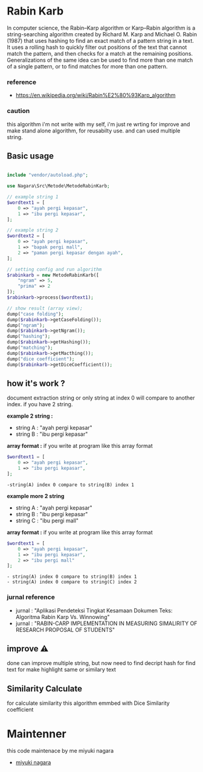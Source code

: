 # Rabin Karb

In computer science, the Rabin–Karp algorithm or Karp–Rabin algorithm is a string-searching algorithm created by Richard M. Karp and Michael O. Rabin (1987) that uses hashing to find an exact match of a pattern string in a text. It uses a rolling hash to quickly filter out positions of the text that cannot match the pattern, and then checks for a match at the remaining positions. Generalizations of the same idea can be used to find more than one match of a single pattern, or to find matches for more than one pattern.

### reference

- https://en.wikipedia.org/wiki/Rabin%E2%80%93Karp_algorithm

### caution

this algorithm i'm not write with my self, i'm just re wrting for improve and make stand alone algorithm, for reusabilty use. and can used multiple string.

## Basic usage

```php

include "vendor/autoload.php";

use Nagara\Src\Metode\MetodeRabinKarb;

// example string 1
$wordtext1 = [
    0 => "ayah pergi kepasar",
    1 => "ibu pergi kepasar",
];

// example string 2
$wordtext2 = [
    0 => "ayah pergi kepasar",
    1 => "bapak pergi mall",
    2 => "paman pergi kepasar dengan ayah",
];

// setting config and run algorithm
$rabinkarb = new MetodeRabinKarb([
    "ngram" => 5,
    "prima" => 2
]);
$rabinkarb->process($wordtext1);

// show result (array view);
dump("case folding");
dump($rabinkarb->getCaseFolding());
dump("ngram");
dump($rabinkarb->getNgram());
dump("hashing");
dump($rabinkarb->getHashing());
dump("matching");
dump($rabinkarb->getMacthing());
dump("dice coefficient");
dump($rabinkarb->getDiceCoefficient());

```

## how it's work ?

document extraction string or only string at index 0 will compare to another index. if you have 2 string.

**example 2 string :**

- string A : "ayah pergi kepasar"
- string B : "ibu pergi kepasar"

**array format :**
if you write at program like this array format

```php
$wordtext1 = [
    0 => "ayah pergi kepasar",
    1 => "ibu pergi kepasar",
];
```

```
-string(A) index 0 compare to string(B) index 1
```

**example more 2 string**

- string A : "ayah pergi kepasar"
- string B : "ibu pergi kepasar"
- string C : "ibu pergi mall"

**array format :**
if you write at program like this array format

```php
$wordtext1 = [
    0 => "ayah pergi kepasar",
    1 => "ibu pergi kepasar",
    2 => "ibu pergi mall"
];
```

```
- string(A) index 0 compare to string(B) index 1
- string(A) index 0 compare to string(C) index 2
```

### jurnal reference

- jurnal : "Aplikasi Pendeteksi Tingkat Kesamaan Dokumen Teks:
  Algoritma Rabin Karp Vs. Winnowing"
- jurnal : "RABIN-CARP IMPLEMENTATION IN MEASURING SIMALIRITY OF
  RESEARCH PROPOSAL OF STUDENTS"

## improve :warning:

done can improve multiple string, but now need to find decript hash for find text for make highlight same or similary text

## Similarity Calculate

for calculate similarity this algorithm emmbed with Dice Similarity coefficient

# Maintenner

this code maintenace by me miyuki nagara

- [miyuki nagara](https://github.com/naagaraa/)
